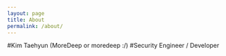 ```yaml
---
layout: page
title: About
permalink: /about/
---
```


#Kim Taehyun (MoreDeep or moredeep :/)
#Security Engineer / Developer

[jekyll-paper]: https://github.com/ghosind/Jekyll-Paper
[jekyll-paper-issues]: https://github.com/ghosind/Jekyll-Paper/issues
